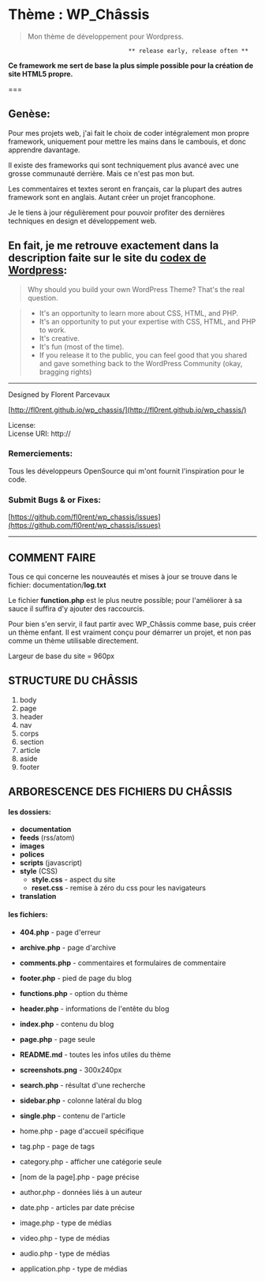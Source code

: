 # Thème : WP_Châssis
> Mon thème de développement pour Wordpress.

			                		  ** release early, release often **

**Ce framework me sert de base la plus simple possible pour la 
création de site HTML5 propre.**

===

## Genèse:

Pour mes projets web, j'ai fait le choix de coder intégralement 
mon propre framework, uniquement pour mettre les mains dans le 
cambouis, et donc apprendre davantage.

Il existe des frameworks qui sont techniquement plus avancé avec
une grosse communauté derrière. Mais ce n'est pas mon but. 

Les commentaires et textes seront en français, car la plupart des autres framework sont en anglais. 
Autant créer un projet francophone.

Je le tiens à jour régulièrement pour pouvoir profiter des 
dernières techniques en design et développement web.

En fait, je me retrouve exactement dans la description faite sur le site du [codex de Wordpress](http://codex.wordpress.org/Theme_Development):
---
> Why should you build your own WordPress Theme? That's the real question.

> - It's an opportunity to learn more about CSS, HTML, and PHP.
> - It's an opportunity to put your expertise with CSS, HTML, and PHP to work.
> - It's creative.
> - It's fun (most of the time).
> - If you release it to the public, you can feel good that you shared and gave something back to the WordPress Community (okay, bragging rights)
---

Designed by Florent Parcevaux

[http://fl0rent.github.io/wp_chassis/](http://fl0rent.github.io/wp_chassis/)

License:  
License URI: http://

### Remerciements:

Tous les développeurs OpenSource qui m'ont fournit l'inspiration 
pour le code.


### Submit Bugs & or Fixes:

[https://github.com/fl0rent/wp_chassis/issues](https://github.com/fl0rent/wp_chassis/issues)


----------------------------------------------------------------------------------------------------

## COMMENT FAIRE

Tous ce qui concerne les nouveautés et mises à jour se trouve dans 
le fichier: documentation/**log.txt**

Le fichier **function.php** est le plus neutre possible; pour 
l'améliorer à sa sauce il suffira d'y ajouter des raccourcis.

Pour bien s'en servir, il faut partir avec WP_Châssis comme base, puis créer un thème enfant. 
Il est vraiment conçu pour démarrer un projet, et non pas comme un thème utilisable directement.

Largeur de base du site = 960px


## STRUCTURE DU CHÂSSIS	

1. body
2. page
3. header
4. nav
5. corps
6. section
7. article
8. aside
9. footer


## ARBORESCENCE DES FICHIERS DU CHÂSSIS	

#### les dossiers:

- **documentation**
- **feeds** (rss/atom)
- **images**
- **polices**
- **scripts** (javascript)
- **style** (CSS)
	- **style.css** - aspect du site
	- **reset.css** - remise à zéro du css pour les navigateurs
- **translation**

#### les fichiers:

- **404.php** - page d'erreur
- **archive.php** - page d'archive
- **comments.php** - commentaires et formulaires de commentaire
- **footer.php** - pied de page du blog
- **functions.php** - option du thème
- **header.php** - informations de l'entête du blog
- **index.php** - contenu du blog
- **page.php** - page seule
- **README.md** - toutes les infos utiles du thème
- **screenshots.png** - 300x240px
- **search.php** - résultat d'une recherche
- **sidebar.php** - colonne latéral du blog
- **single.php** - contenu de l'article


- home.php - page d'accueil spécifique
- tag.php - page de tags
- category.php - afficher une catégorie seule
- [nom de la page].php - page précise
- author.php - données liés à un auteur
- date.php - articles par date précise
- image.php - type de médias
- video.php - type de médias
- audio.php - type de médias
- application.php - type de médias







